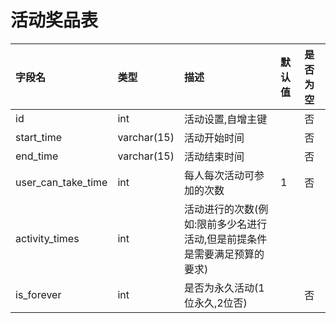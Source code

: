 # 活动奖品表

| 字段名 | 类型 | 描述 | 默认值 | 是否为空 |
| :--- | :--- | :--- | :--- | :--- |
| id | int | 活动设置,自增主键 |  | 否 |
| start\_time | varchar\(15\) | 活动开始时间 |  | 否 |
| end\_time | varchar\(15\) | 活动结束时间 |  | 否 |
| user\_can\_take\_time | int | 每人每次活动可参加的次数 | 1 | 否 |
| activity\_times | int | 活动进行的次数\(例如:限前多少名进行活动,但是前提条件是需要满足预算的要求\) |  |  |
| is\_forever | int | 是否为永久活动\(1 位永久,2位否\) |  | 否 |



